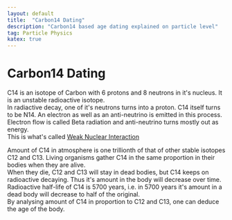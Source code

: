 ```yaml
---
layout: default
title:  "Carbon14 Dating"
description: "Carbon14 based age dating explained on particle level"
tag: Particle Physics
katex: true
---
```


# Carbon14 Dating

C14 is an isotope of Carbon with 6 protons and 8 neutrons in it's nucleus. It is an unstable radioactive isotope.  
In radiactive decay, one of it's neutrons turns into a proton. C14 itself turns to be N14. An electron as well as an anti-neutrino is emitted in this process.  Electron flow is called Beta radiation and anti-neutrino turns mostly out as energy.  
This is what's called [Weak Nuclear Interaction](../../../img/2023-04-30-carbon14-dating/weak_interaction.mp4)

Amount of C14 in atmosphere is one trillionth of that of other stable isotopes C12 and C13. Living organisms gather C14 in the same proportion in their bodies when they are alive.  
When they die, C12 and C13 will stay in dead bodies, but C14 keeps on radioactive decaying. Thus it's amount in the body will decrease over time.   
Radioactive half-life of C14 is 5700 years, i.e. in 5700 years it's amount in a dead body will decrease to half of the original.  
By analysing amount of C14 in proportion to C12 and C13, one can deduce the age of the body.


